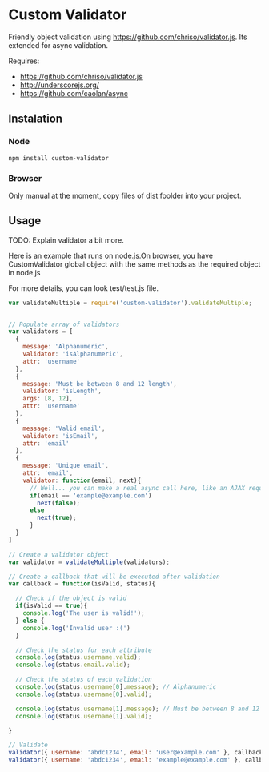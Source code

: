 # Custom Validator

Friendly object validation using https://github.com/chriso/validator.js. Its extended for async validation.

Requires:

- https://github.com/chriso/validator.js
- http://underscorejs.org/
- https://github.com/caolan/async

## Instalation

### Node

`npm install custom-validator`

### Browser

Only manual at the moment, copy files of dist foolder into your project.

## Usage

TODO: Explain validator a bit more. 

Here is an example that runs on node.js.On browser, you have CustomValidator global object with the same methods as the required object in node.js

For more details, you can look test/test.js file.

```js
var validateMultiple = require('custom-validator').validateMultiple;


// Populate array of validators
var validators = [
  {
    message: 'Alphanumeric',
    validator: 'isAlphanumeric',
    attr: 'username'
  },
  {
    message: 'Must be between 8 and 12 length',
    validator: 'isLength',
    args: [8, 12],
    attr: 'username'
  },
  {
    message: 'Valid email',
    validator: 'isEmail',
    attr: 'email'
  },
  {
    message: 'Unique email',
    attr: 'email',
    validator: function(email, next){
      // Well... you can make a real async call here, like an AJAX request or Mongo query
      if(email == 'example@example.com')
        next(false);
      else
        next(true);
      }
  }
]

// Create a validator object
var validator = validateMultiple(validators);

// Create a callback that will be executed after validation
var callback = function(isValid, status){

  // Check if the object is valid
  if(isValid == true){
    console.log('The user is valid!');
  } else {
    console.log('Invalid user :(')
  }

  // Check the status for each attribute
  console.log(status.username.valid);
  console.log(status.email.valid);

  // Check the status of each validation
  console.log(status.username[0].message); // Alphanumeric
  console.log(status.username[0].valid);

  console.log(status.username[1].message); // Must be between 8 and 12 length
  console.log(status.username[1].valid);

}

// Validate
validator({ username: 'abdc1234', email: 'user@example.com' }, callback); // valid
validator({ username: 'abdc1234', email: 'example@example.com' }, callback); // fails on email
```
